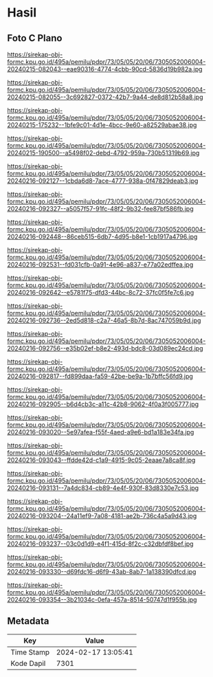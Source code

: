 # Hasil

## Foto C Plano

https://sirekap-obj-formc.kpu.go.id/495a/pemilu/pdpr/73/05/05/20/06/7305052006004-20240215-082043--eae90316-4774-4cbb-90cd-5836d19b982a.jpg

https://sirekap-obj-formc.kpu.go.id/495a/pemilu/pdpr/73/05/05/20/06/7305052006004-20240215-082055--3c692827-0372-42b7-9a44-de8d812b58a8.jpg

https://sirekap-obj-formc.kpu.go.id/495a/pemilu/pdpr/73/05/05/20/06/7305052006004-20240215-175232--1bfe9c01-4d1e-4bcc-9e60-a82529abae38.jpg

https://sirekap-obj-formc.kpu.go.id/495a/pemilu/pdpr/73/05/05/20/06/7305052006004-20240215-190500--a5498f02-debd-4792-959a-730b51319b69.jpg

https://sirekap-obj-formc.kpu.go.id/495a/pemilu/pdpr/73/05/05/20/06/7305052006004-20240216-092127--1cbda6d8-7ace-4777-938a-0f47829deab3.jpg

https://sirekap-obj-formc.kpu.go.id/495a/pemilu/pdpr/73/05/05/20/06/7305052006004-20240216-092327--a5057f57-91fc-48f2-9b32-fee87bf586fb.jpg

https://sirekap-obj-formc.kpu.go.id/495a/pemilu/pdpr/73/05/05/20/06/7305052006004-20240216-092448--86ceb515-6db7-4d95-b8e1-1cb1917a4796.jpg

https://sirekap-obj-formc.kpu.go.id/495a/pemilu/pdpr/73/05/05/20/06/7305052006004-20240216-092531--fd031cfb-0a91-4e96-a837-e77a02edffea.jpg

https://sirekap-obj-formc.kpu.go.id/495a/pemilu/pdpr/73/05/05/20/06/7305052006004-20240216-092642--e5781f75-dfd3-44bc-8c72-37fc0f5fe7c6.jpg

https://sirekap-obj-formc.kpu.go.id/495a/pemilu/pdpr/73/05/05/20/06/7305052006004-20240216-092736--2ed5d818-c2a7-46a5-8b7d-8ac747059b9d.jpg

https://sirekap-obj-formc.kpu.go.id/495a/pemilu/pdpr/73/05/05/20/06/7305052006004-20240216-092756--e35b02ef-b8e2-493d-bdc8-03d089ec24cd.jpg

https://sirekap-obj-formc.kpu.go.id/495a/pemilu/pdpr/73/05/05/20/06/7305052006004-20240216-092817--fd899daa-fa59-42be-be9a-1b7bffc56fd9.jpg

https://sirekap-obj-formc.kpu.go.id/495a/pemilu/pdpr/73/05/05/20/06/7305052006004-20240216-092905--b6d4cb3c-a11c-42b8-9062-4f0a3f005777.jpg

https://sirekap-obj-formc.kpu.go.id/495a/pemilu/pdpr/73/05/05/20/06/7305052006004-20240216-093020--5e97afea-f55f-4aed-a9e6-bd1a183e34fa.jpg

https://sirekap-obj-formc.kpu.go.id/495a/pemilu/pdpr/73/05/05/20/06/7305052006004-20240216-093043--ffdde42d-c1a9-4915-9c05-2eaae7a8ca8f.jpg

https://sirekap-obj-formc.kpu.go.id/495a/pemilu/pdpr/73/05/05/20/06/7305052006004-20240216-093131--7a4dc834-cb89-4e4f-930f-83d8330e7c53.jpg

https://sirekap-obj-formc.kpu.go.id/495a/pemilu/pdpr/73/05/05/20/06/7305052006004-20240216-093204--24a11ef9-7a08-4181-ae2b-736c4a5a9d43.jpg

https://sirekap-obj-formc.kpu.go.id/495a/pemilu/pdpr/73/05/05/20/06/7305052006004-20240216-093237--03c0d1d9-e4f1-415d-8f2c-c32dbfdf8bef.jpg

https://sirekap-obj-formc.kpu.go.id/495a/pemilu/pdpr/73/05/05/20/06/7305052006004-20240216-093330--d69fdc16-d6f9-43ab-8ab7-1a138390dfcd.jpg

https://sirekap-obj-formc.kpu.go.id/495a/pemilu/pdpr/73/05/05/20/06/7305052006004-20240216-093354--3b21034c-0efa-457a-8514-50747d1f955b.jpg


## Metadata

| Key        | Value               |
| ---------- | ------------------- |
| Time Stamp | 2024-02-17 13:05:41 |
| Kode Dapil | 7301                |



